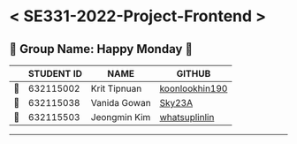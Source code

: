 # < SE331-2022-Project-Frontend >

## 🌻 Group Name: Happy Monday 🌻

|     | STUDENT ID | NAME         | GITHUB                                              |
| --- | ---------- | ------------ | --------------------------------------------------- |
| 🐻   | 632115002  | Krit Tipnuan | [koonlookhin190](https://github.com/koonlookhin190) |
| 🐰   | 632115038  | Vanida Gowan | [Sky23A](https://github.com/Sky23A)                 |
| 🐤   | 632115503  | Jeongmin Kim | [whatsuplinlin](https://github.com/whatsuplinlin)   |

---